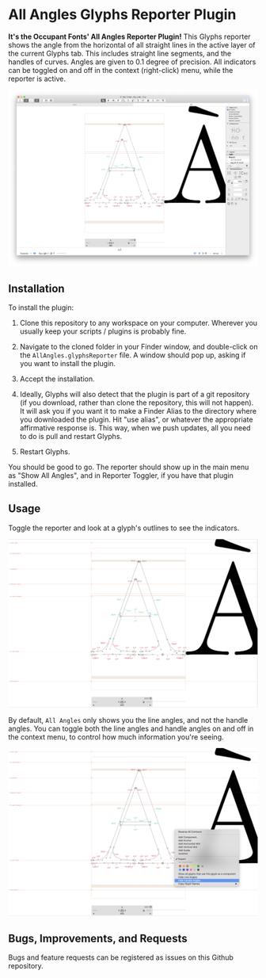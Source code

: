 # All Angles Glyphs Reporter Plugin

**It's the Occupant Fonts' All Angles Reporter Plugin!** This Glyphs reporter shows the angle from the horizontal of all straight lines in the active layer of the current Glyphs tab. This includes straight line segments, and the handles	of curves. Angles are given to 0.1 degree of precision. All indicators can be toggled	on and off in the context (right-click) menu, while the reporter is active.

![All Angles Plugin in use](./Images/application-window.png)

## Installation

To install the plugin:

1. Clone this repository to any workspace on your computer. Wherever you usually keep your scripts / plugins is probably fine.

2. Navigate to the cloned folder in your Finder window, and double-click on the `AllAngles.glyphsReporter` file. A window should pop up, asking if you want to install the plugin.

3. Accept the installation.

4. Ideally, Glyphs will also detect that the plugin is part of a git repository (if you download, rather than clone the repository, this will not happen). It will ask you if you want it to make a Finder Alias to the directory where you downloaded the plugin. Hit "use alias", or whatever the appropriate affirmative response is. This way, when we push updates, all you need to do is pull and restart Glyphs.

5. Restart Glyphs.

You should be good to go. The reporter should show up in the main menu as "Show All Angles", and in Reporter Toggler, if you have that plugin installed.

## Usage

Toggle the reporter and look at a glyph's outlines to see the indicators.

![Image of all indicators](./Images/showing-indicators.png)

By default, `All Angles` only shows you the line angles, and not the handle angles. You can toggle both the line angles and handle angles on and off in the context menu, to control how much information you're seeing.

![Image of all indicators](./Images/toggling-indicators.png)

## Bugs, Improvements, and Requests

Bugs and feature requests can be registered as issues on this Github repository.

